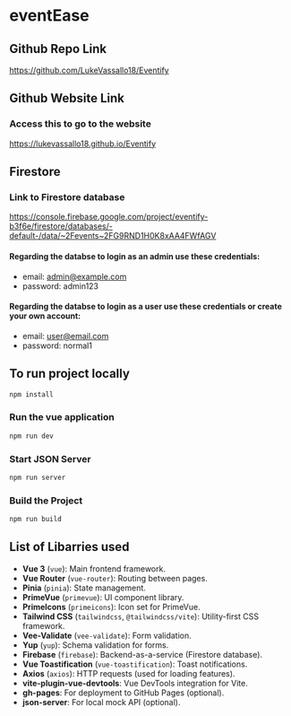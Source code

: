 # eventEase

## Github Repo Link
https://github.com/LukeVassallo18/Eventify

## Github Website Link
### Access this to go to the website
https://lukevassallo18.github.io/Eventify

## Firestore
### Link to Firestore database
https://console.firebase.google.com/project/eventify-b3f6e/firestore/databases/-default-/data/~2Fevents~2FG9RND1H0K8xAA4FWfAGV
#### Regarding the databse to login as an admin use these credentials:
- email: admin@example.com
- password: admin123

#### Regarding the databse to login as a user use these credentials or create your own account:
- email: user@email.com
- password: normal1


## To run project locally

```sh
npm install
```

### Run the vue application

```sh
npm run dev
```

### Start JSON Server

```sh
npm run server
```

### Build the Project

```bash
npm run build
```

## List of Libarries used
- **Vue 3** (`vue`): Main frontend framework.
- **Vue Router** (`vue-router`): Routing between pages.
- **Pinia** (`pinia`): State management.
- **PrimeVue** (`primevue`): UI component library.
- **PrimeIcons** (`primeicons`): Icon set for PrimeVue.
- **Tailwind CSS** (`tailwindcss`, `@tailwindcss/vite`): Utility-first CSS framework.
- **Vee-Validate** (`vee-validate`): Form validation.
- **Yup** (`yup`): Schema validation for forms.
- **Firebase** (`firebase`): Backend-as-a-service (Firestore database).
- **Vue Toastification** (`vue-toastification`): Toast notifications.
- **Axios** (`axios`): HTTP requests (used for loading features).
- **vite-plugin-vue-devtools**: Vue DevTools integration for Vite.
- **gh-pages**: For deployment to GitHub Pages (optional).
- **json-server**: For local mock API (optional).


